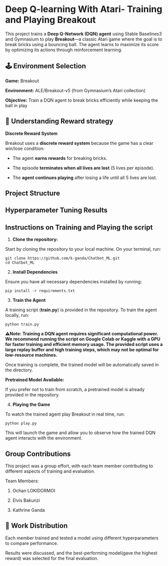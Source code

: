 # **Deep Q-learning With Atari- Training and Playing Breakout**

This project trains a **Deep Q-Network (DQN) agent** using Stable Baselines3 and Gymnasium to play **Breakout**—a classic Atari game where the goal is to break bricks using a bouncing ball. The agent learns to maximize its score by optimizing its actions through reinforcement learning.

## 🕹️ Environment Selection

**Game:** Breakout

**Environment:** ALE/Breakout-v5 (from Gymnasium’s Atari collection)

**Objective:** Train a DQN agent to break bricks efficiently while keeping the ball in play

## 🧠 Understanding Reward strategy

**Discrete Reward System**

Breakout uses a **discrete reward system** because the game has a clear win/lose condition:

- The agent **earns rewards** for breaking bricks.
  
- The episode **terminates when all lives are lost** (5 lives per episode).
  
- The **agent continues playing** after losing a life until all 5 lives are lost.

## Project Structure



## Hyperparameter Tuning Results





## Instructions on Training and Playing the script

1. **Clone the repository:**

Start by cloning the repository to your local machine.
On your terminal, run:

```
git clone https://github.com/k-ganda/Chatbot_ML.git
cd Chatbot_ML
```

2.  **Install Dependencies**

Ensure you have all necessary dependencies installed by running:

`pip install -r requirements.txt`

3. **Train the Agent**

A training script (**train.py**) is provided in the repository. To train the agent locally, run:

`python train.py`

⚠️**Note: Training a DQN agent requires significant computational power.
We recommend running the script on Google Colab or Kaggle with a GPU for faster training and efficient memory usage.
The provided script uses a large replay buffer and high training steps, which may not be optimal for low-resource machines.**

Once training is complete, the trained model will be automatically saved in the directory.

**Pretrained Model Available:**

If you prefer not to train from scratch, a pretrained model is already provided in the repository.

4. **Playing the Game**

To watch the trained agent play Breakout in real time, run:

`python play.py`

This will launch the game and allow you to observe how the trained DQN agent interacts with the environment.


## Group Contributions

This project was a group effort, with each team member contributing to different aspects of training and evaluation.

Team Members:

1. Ochan LOKIDORMOI

2. Elvis Bakunzi

3. Kathrine Ganda


## 📌 Work Distribution

Each member trained and tested a model using different hyperparameters to compare performance.

Results were discussed, and the best-performing model(gave the highest reward) was selected for the final evaluation.




